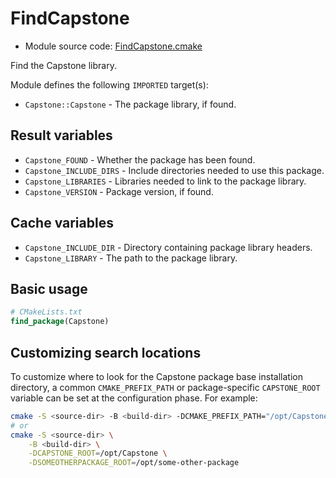 <!-- This is auto-generated file. -->
# FindCapstone

* Module source code: [FindCapstone.cmake](https://github.com/petk/php-build-system/blob/master/cmake/cmake/modules/FindCapstone.cmake)

Find the Capstone library.

Module defines the following `IMPORTED` target(s):

* `Capstone::Capstone` - The package library, if found.

## Result variables

* `Capstone_FOUND` - Whether the package has been found.
* `Capstone_INCLUDE_DIRS` - Include directories needed to use this package.
* `Capstone_LIBRARIES` - Libraries needed to link to the package library.
* `Capstone_VERSION` - Package version, if found.

## Cache variables

* `Capstone_INCLUDE_DIR` - Directory containing package library headers.
* `Capstone_LIBRARY` - The path to the package library.

## Basic usage

```cmake
# CMakeLists.txt
find_package(Capstone)
```

## Customizing search locations

To customize where to look for the Capstone package base
installation directory, a common `CMAKE_PREFIX_PATH` or
package-specific `CAPSTONE_ROOT` variable can be set at
the configuration phase. For example:

```sh
cmake -S <source-dir> -B <build-dir> -DCMAKE_PREFIX_PATH="/opt/Capstone;/opt/some-other-package"
# or
cmake -S <source-dir> \
    -B <build-dir> \
    -DCAPSTONE_ROOT=/opt/Capstone \
    -DSOMEOTHERPACKAGE_ROOT=/opt/some-other-package
```
